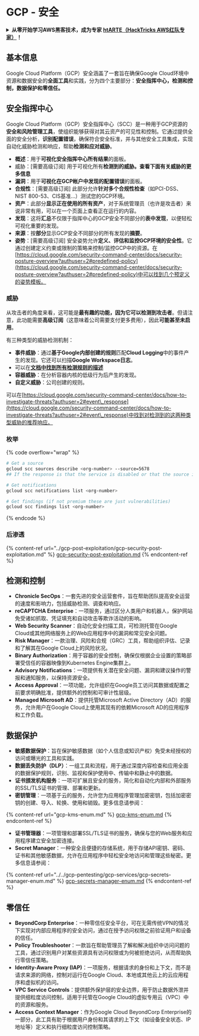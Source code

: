 # GCP - 安全

<details>

<summary><strong>从零开始学习AWS黑客技术，成为专家</strong> <a href="https://training.hacktricks.xyz/courses/arte"><strong>htARTE（HackTricks AWS红队专家）</strong></a><strong>！</strong></summary>

支持HackTricks的其他方式：

- 如果您想看到您的**公司在HackTricks中做广告**或**下载PDF格式的HackTricks**，请查看[**订阅计划**](https://github.com/sponsors/carlospolop)!
- 获取[**官方PEASS & HackTricks周边产品**](https://peass.creator-spring.com)
- 探索[**PEASS家族**](https://opensea.io/collection/the-peass-family)，我们独家的[**NFTs**](https://opensea.io/collection/the-peass-family)收藏品
- **加入** 💬 [**Discord群**](https://discord.gg/hRep4RUj7f) 或 [**电报群**](https://t.me/peass) 或在**Twitter**上关注我们 🐦 [**@hacktricks\_live**](https://twitter.com/hacktricks\_live)**。**
- 通过向[**HackTricks**](https://github.com/carlospolop/hacktricks)和[**HackTricks Cloud**](https://github.com/carlospolop/hacktricks-cloud) github仓库提交PR来分享您的黑客技巧。

</details>

## 基本信息

Google Cloud Platform（GCP）安全涵盖了一套旨在确保Google Cloud环境中资源和数据安全的**全面工具**和实践，分为四个主要部分：**安全指挥中心，检测和控制，数据保护和零信任。**

## **安全指挥中心**

Google Cloud Platform（GCP）安全指挥中心（SCC）是一种用于GCP资源的**安全和风险管理工具**，使组织能够获得对其云资产的可见性和控制。它通过提供全面的安全分析，**识别配置错误**，确保符合安全标准，并与其他安全工具集成，实现自动化威胁检测和响应，帮助**检测和应对威胁**。

- **概述**：用于**可视化安全指挥中心所有结果**的面板。
- 威胁：\[需要高级订阅] 用于可视化所有**检测到的威胁。查看下面有关威胁的更多信息**
- **漏洞**：用于**可视化在GCP帐户中发现的配置错误**的面板。
- **合规性**：\[需要高级订阅] 此部分允许**针对多个合规性检查**（如PCI-DSS、NIST 800-53、CIS基准...）测试您的GCP环境。
- **资产**：此部分**显示正在使用的所有资产**，对于系统管理员（也许是攻击者）来说非常有用，可以在一个页面上查看正在运行的内容。
- **发现**：这将**汇总**不仅限于指挥中心的GCP安全不同部分的**表中发现**，以便轻松可视化重要的发现。
- **来源**：按**部分**显示GCP安全不同部分的所有发现的**摘要**。
- **姿势**：\[需要高级订阅] 安全姿势允许**定义、评估和监控GCP环境的安全性**。它通过创建定义约束或限制的策略来控制/监控GCP中的资源。在[https://cloud.google.com/security-command-center/docs/security-posture-overview?authuser=2#predefined-policy](https://cloud.google.com/security-command-center/docs/security-posture-overview?authuser=2#predefined-policy)中可以找到几个预定义的姿势模板。

### **威胁**

从攻击者的角度来看，这可能是**最有趣的功能，因为它可以检测到攻击者**。但请注意，此功能需要**高级订阅**（这意味着公司需要支付更多费用），因此**可能甚至未启用**。&#x20;

有三种类型的威胁检测机制：

- **事件威胁**：通过**基于Google内部创建的规则**匹配**Cloud Logging**中的事件产生的发现。它还可以扫描**Google Workspace日志**。
- 可以在[**文档中找到所有检测规则的描述**](https://cloud.google.com/security-command-center/docs/concepts-event-threat-detection-overview?authuser=2#how\_works)
- **容器威胁**：在分析容器内核的低级行为后产生的发现。
- **自定义威胁**：公司创建的规则。

可以在[https://cloud.google.com/security-command-center/docs/how-to-investigate-threats?authuser=2#event\_response](https://cloud.google.com/security-command-center/docs/how-to-investigate-threats?authuser=2#event\_response)中找到对检测到的这两种类型威胁的推荐响应。

### 枚举

{% code overflow="wrap" %}
```bash
# Get a source
gcloud scc sources describe <org-number> --source=5678
## If the response is that the service is disabled or that the source is not found, then, it isn't enabled

# Get notifications
gcloud scc notifications list <org-number>

# Get findings (if not premium these are just vulnerabilities)
gcloud scc findings list <org-number>
```
{% endcode %}

### 后渗透

{% content-ref url="../gcp-post-exploitation/gcp-security-post-exploitation.md" %}
[gcp-security-post-exploitation.md](../gcp-post-exploitation/gcp-security-post-exploitation.md)
{% endcontent-ref %}

## 检测和控制

* **Chronicle SecOps**：一套先进的安全运营套件，旨在帮助团队提高安全运营的速度和影响力，包括威胁检测、调查和响应。
* **reCAPTCHA Enterprise**：一项服务，通过区分人类用户和机器人，保护网站免受诸如抓取、凭证填充和自动攻击等欺诈活动的影响。
* **Web Security Scanner**：自动化安全扫描工具，可检测托管在Google Cloud或其他网络服务上的Web应用程序中的漏洞和常见安全问题。
* **Risk Manager**：一款治理、风险和合规（GRC）工具，帮助组织评估、记录和了解其在Google Cloud上的风险状况。
* **Binary Authorization**：用于容器的安全控制，确保仅根据企业设置的策略部署受信任的容器映像到Kubernetes Engine集群上。
* **Advisory Notifications**：一项提供有关潜在安全问题、漏洞和建议操作的警报和通知服务，以保持资源安全。
* **Access Approval**：一项功能，允许组织在Google员工访问其数据或配置之前要求明确批准，提供额外的控制和可审计性层级。
* **Managed Microsoft AD**：提供托管Microsoft Active Directory（AD）的服务，允许用户在Google Cloud上使用其现有的依赖Microsoft AD的应用程序和工作负载。

## 数据保护

* **敏感数据保护**：旨在保护敏感数据（如个人信息或知识产权）免受未经授权的访问或曝光的工具和实践。
* **数据丢失防护（DLP）**：一组工具和流程，用于通过深度内容检查和应用全面的数据保护规则，识别、监视和保护使用中、传输中和静止中的数据。
* **证书颁发机构服务**：一项可扩展且安全的服务，简化和自动化内部和外部服务的SSL/TLS证书的管理、部署和更新。
* **密钥管理**：一项基于云的服务，允许您为应用程序管理加密密钥，包括加密密钥的创建、导入、轮换、使用和销毁。更多信息请参阅：

{% content-ref url="gcp-kms-enum.md" %}
[gcp-kms-enum.md](gcp-kms-enum.md)
{% endcontent-ref %}

* **证书管理器**：一项管理和部署SSL/TLS证书的服务，确保与您的Web服务和应用程序建立安全加密连接。
* **Secret Manager**：一种安全且便捷的存储系统，用于存储API密钥、密码、证书和其他敏感数据，允许在应用程序中轻松安全地访问和管理这些秘密。更多信息请参阅：

{% content-ref url="../../gcp-pentesting/gcp-services/gcp-secrets-manager-enum.md" %}
[gcp-secrets-manager-enum.md](../../gcp-pentesting/gcp-services/gcp-secrets-manager-enum.md)
{% endcontent-ref %}

## 零信任

* **BeyondCorp Enterprise**：一种零信任安全平台，可在无需传统VPN的情况下实现对内部应用程序的安全访问，通过在授予访问权限之前验证用户和设备的信任。
* **Policy Troubleshooter**：一款旨在帮助管理员了解和解决组织中访问问题的工具，通过识别用户对某些资源具有访问权限或为何被拒绝访问，从而帮助执行零信任策略。
* **Identity-Aware Proxy (IAP)**：一项服务，根据请求的身份和上下文，而不是请求来源的网络，控制对运行在Google Cloud、本地或其他云上的云应用程序和虚拟机的访问。
* **VPC Service Controls**：提供额外保护层的安全边界，用于防止数据外泄并提供细粒度访问控制，适用于托管在Google Cloud的虚拟专用云（VPC）中的资源和服务。
* **Access Context Manager**：作为Google Cloud BeyondCorp Enterprise的一部分，此工具有助于根据用户身份和其请求的上下文（如设备安全状态、IP地址等）定义和执行细粒度访问控制策略。
